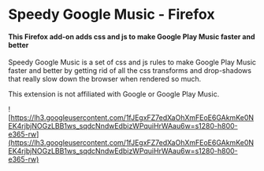 # Speedy Google Music - Firefox

#### This Firefox add-on adds css and js to make Google Play Music faster and better

Speedy Google Music is a set of css and js rules to make Google Play Music faster and better by getting rid of all the css transforms and drop-shadows that really slow down the browser when rendered so much.

This extension is not affiliated with Google or Google Play Music.

![https://lh3.googleusercontent.com/1fJEgxFZ7edXaOhXmFEoE6GAkmKe0NEK4rjbjNOGzLBB1ws_sqdcNndwEdbizWPquiHrWAau6w=s1280-h800-e365-rw](https://lh3.googleusercontent.com/1fJEgxFZ7edXaOhXmFEoE6GAkmKe0NEK4rjbjNOGzLBB1ws_sqdcNndwEdbizWPquiHrWAau6w=s1280-h800-e365-rw)